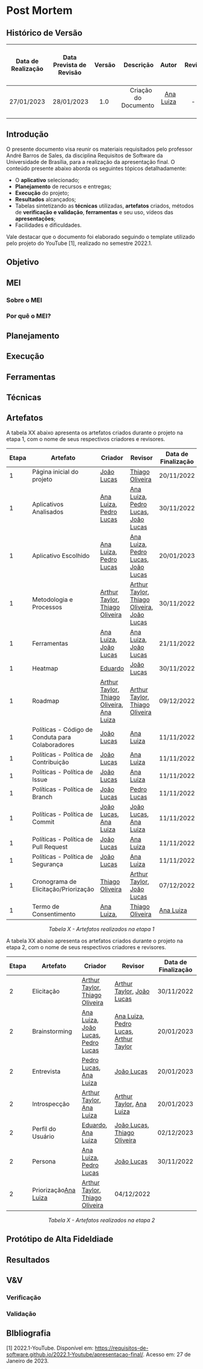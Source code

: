 # Post Mortem

## <a>Histórico de Versão</a>

| Data de Realização | Data Prevista de Revisão | Versão |          Descrição           |                   Autor                    |                    Revisor                    |
| :----------------: | :----------------------: | :----: | :--------------------------: | :----------------------------------------: | :-------------------------------------------: |
|     27/01/2023     |        28/01/2023        |  1.0   |     Criação do Documento     |   [Ana Luiza](https://github.com/AnHoff)   | -   |

## <a>Introdução</a>
O presente documento visa reunir os materiais requisitados pelo professor André Barros de Sales, da disciplina Requisitos de Software da Universidade de Brasília, para a realização da apresentação final. O conteúdo presente abaixo aborda os seguintes tópicos detalhadamente:

* O **aplicativo** selecionado;
* **Planejamento** de recursos e entregas;
* **Execução** do projeto;
* **Resultados** alcançados;
* Tabelas sintetizando as **técnicas** utilizadas, **artefatos** criados, métodos de **verificação e validação**, **ferramentas** e seu uso, vídeos das **apresentações**;
* Facilidades e dificuldades.

Vale destacar que o documento foi elaborado seguindo o template utilizado pelo projeto do YouTube [1], realizado no semestre 2022.1.

## <a>Objetivo</a>



## <a>MEI</a>
### <a>Sobre o MEI</a>


### <a>Por quê o MEI?</a>



## <a>Planejamento</a>



## <a>Execução</a>



## <a>Ferramentas</a>



## <a>Técnicas</a>



## <a>Artefatos</a>
A tabela XX abaixo apresenta os artefatos criados durante o projeto na etapa 1, com o nome de seus respectivos criadores e revisores.

<center>

|Etapa|Artefato|Criador|Revisor|Data de Finalização|
|-----|--------|-------|-------|-------------------|
|1|Página inicial do projeto|[João Lucas](https://github.com/HacKairos)|[Thiago Oliveira](https://github.com/Thiab394)|20/11/2022|
|1|Aplicativos Analisados|[Ana Luiza](https://github.com/AnHoff), [Pedro Lucas](https://github.com/PedroLSF)|[Ana Luiza](https://github.com/AnHoff), [Pedro Lucas](https://github.com/PedroLSF), [João Lucas](https://github.com/HacKairos)|30/11/2022|
|1|Aplicativo Escolhido|[Ana Luiza](https://github.com/AnHoff), [Pedro Lucas](https://github.com/PedroLSF)|[Ana Luiza](https://github.com/AnHoff), [Pedro Lucas](https://github.com/PedroLSF), [João Lucas](https://github.com/HacKairos)|20/01/2023|
|1|Metodologia e Processos|[Arthur Taylor](https://github.com/Eruel6), [Thiago Oliveira](https://github.com/Thiab394)|[Arthur Taylor](https://github.com/Eruel6), [Thiago Oliveira](https://github.com/Thiab394),  [João Lucas](https://github.com/HacKairos)| 30/11/2022|
|1|Ferramentas|[Ana Luiza](https://github.com/AnHoff),  [João Lucas](https://github.com/HacKairos)|  [Ana Luiza](https://github.com/AnHoff), [João Lucas](https://github.com/HacKairos)|21/11/2022|
|1|Heatmap|[Eduardo](https://github.com/edudsan)|[João Lucas](https://github.com/HacKairos)|30/11/2022|
|1|Roadmap|[Arthur Taylor](https://github.com/Eruel6), [Thiago Oliveira](https://github.com/Thiab394), [Ana Luiza](https://github.com/AnHoff)|[Arthur Taylor](https://github.com/Eruel6), [Thiago Oliveira](https://github.com/Thiab394)|09/12/2022|
|1|Políticas - Código de Conduta para Colaboradores|[João Lucas](https://github.com/HacKairos)| [Ana Luiza](https://github.com/AnHoff)|11/11/2022|
|1|Políticas - Política de Contribuição|[João Lucas](https://github.com/HacKairos)|[Ana Luiza](https://github.com/AnHoff)|11/11/2022|
|1|Políticas - Política de Issue|[João Lucas](https://github.com/HacKairos)|[Ana Luiza](https://github.com/AnHoff)|11/11/2022|
|1|Políticas - Política de Branch|[João Lucas](https://github.com/HacKairos)|[Pedro Lucas](https://github.com/PedroLSF)|11/11/2022|
|1|Políticas - Política de Commit|[João Lucas](https://github.com/HacKairos), [Ana Luiza](https://github.com/AnHoff)|[João Lucas](https://github.com/HacKairos), [Ana Luiza](https://github.com/AnHoff)|11/11/2022|
|1|Políticas - Política de Pull Request|[João Lucas](https://github.com/HacKairos)|[Ana Luiza](https://github.com/AnHoff)|11/11/2022|
|1|Políticas - Política de Segurança|[João Lucas](https://github.com/HacKairos)|[Ana Luiza](https://github.com/AnHoff)|11/11/2022|
|1|Cronograma de Elicitação/Priorização|[Thiago Oliveira](https://github.com/Thiab394)|[Arthur Taylor](https://github.com/Eruel6), [João Lucas](https://github.com/HacKairos)|07/12/2022|
|1|Termo de Consentimento|[Ana Luiza](https://github.com/AnHoff), |[Thiago Oliveira](https://github.com/Thiab394)|[Ana Luiza](https://github.com/AnHoff)|20/01/2023|

*Tabela X - Artefatos realizados na etapa 1*

</center>

A tabela XX abaixo apresenta os artefatos criados durante o projeto na etapa 2, com o nome de seus respectivos criadores e revisores.

<center>

|Etapa|Artefato|Criador|Revisor|Data de Finalização|
|-----|--------|-------|-------|-------------------|
|2|Elicitação|[Arthur Taylor](https://github.com/Eruel6), [Thiago Oliveira](https://github.com/Thiab394)|[Arthur Taylor](https://github.com/Eruel6),  [João Lucas](https://github.com/HacKairos)| 30/11/2022|
|2|Brainstorming|[Ana Luiza](https://github.com/AnHoff), [João Lucas](https://github.com/HacKairos), [Pedro Lucas](https://github.com/PedroLSF)|  [Ana Luiza](https://github.com/AnHoff), [Pedro Lucas](https://github.com/PedroLSF), [Arthur Taylor](https://github.com/Eruel6)|20/01/2023|
|2|Entrevista|[Pedro Lucas](https://github.com/PedroLSF), [Ana Luiza](https://github.com/AnHoff)|[João Lucas](https://github.com/HacKairos)|20/01/2023|
|2|Introspecção|[Arthur Taylor](https://github.com/Eruel6), [Ana Luiza](https://github.com/AnHoff)|[Arthur Taylor](https://github.com/Eruel6), [Ana Luiza](https://github.com/AnHoff)|20/01/2023|
|2|Perfil do Usuário|[Eduardo](https://github.com/edudsan), [Ana Luiza](https://github.com/AnHoff)| [João Lucas](https://github.com/HacKairos), [Thiago Oliveira](https://github.com/Thiab394)|02/12/2023|
|2|Persona|[Ana Luiza](https://github.com/AnHoff), [Pedro Lucas](https://github.com/PedroLSF)|[João Lucas](https://github.com/HacKairos)|30/11/2022|
|2|Priorização[Ana Luiza](https://github.com/AnHoff)|[Arthur Taylor](https://github.com/Eruel6), [Thiago Oliveira](https://github.com/Thiab394)|04/12/2022|

*Tabela X - Artefatos realizados na etapa 2*

</center>

## <a>Protótipo de Alta Fideldiade</a>



## <a>Resultados</a>



## <a>V&V</a>
### <a>Verificação</a>



### <a>Validação</a>



## <a>BIbliografia</a>
[1] 2022.1-YouTube. Disponível em: https://requisitos-de-software.github.io/2022.1-Youtube/apresentacao-final/. Acesso em: 27 de Janeiro de 2023.